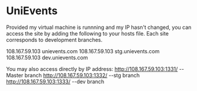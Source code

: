 # UniEvents

Provided my virtual machine is runnning and my IP hasn't changed, you can access the site by adding the following to your hosts file. 
Each site corresponds to development branches. 

108.167.59.103 	unievents.com
108.167.59.103 	stg.unievents.com
108.167.59.103 	dev.unievents.com

You may also access directly by IP address:
http://108.167.59.103:1331/  --Master branch
http://108.167.59.103:1332/  --stg branch
http://108.167.59.103:1333/  --dev branch
